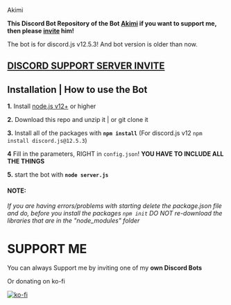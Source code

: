  Akimi

**This Discord Bot Repository of the Bot [Akimi](https://discord.com/oauth2/authorize?client_id=869537614796034128&scope=bot&permissions=8589934583) if you want to support me, then please [invite](https://discord.com/oauth2/authorize?client_id=869537614796034128&scope=bot&permissions=8589934583) him!**

The bot is for discord.js v12.5.3! And bot version is older than now.

## [**DISCORD SUPPORT SERVER INVITE**](https://discord.gg/cx9GcfxSQ6)
## Installation | How to use the Bot

 **1.** Install [node.js v12+](https://cdn.discordapp.com/attachments/869680785530167306/870144424724815893/nodejs_screen.png) or higher
 


 **2.** Download this repo and unzip it    |    or git clone it

 **3.** Install all of the packages with **`npm install`** (For discord.js v12 `npm install discord.js@12.5.3`)

 **4** Fill in the parameters, RIGHT in `config.json`! **YOU HAVE TO INCLUDE ALL THE THINGS**

 **5.** start the bot with **`node server.js`**

#### **NOTE:**

*If you are having errors/problems with starting delete the package.json file and do, before you install the packages `npm init`*
*DO NOT re-download the libraries that are in the "node_modules" folder*




# SUPPORT ME

You can always Support me by inviting one of my **own Discord Bots** 

Or donating on ko-fi

[![ko-fi](https://ko-fi.com/img/githubbutton_sm.svg)](https://ko-fi.com/E1E861C4W)





